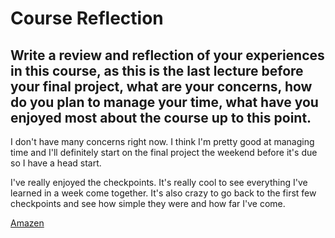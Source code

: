# Course Reflection

## Write a review and reflection of your experiences in this course, as this is the last lecture before your final project, what are your concerns, how do you plan to manage your time, what have you enjoyed most about the course up to this point. 
I don't have many concerns right now. I think I'm pretty good at managing time and I'll definitely start on the final project the weekend before it's due so I have a head start. 

I've really enjoyed the checkpoints. It's really cool to see everything I've learned in a week come together. It's also crazy to go back to the first few checkpoints and see how simple they were and how far I've come. 

[Amazen](https://github.com/amanda-rice/AmaZen)